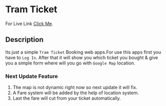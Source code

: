 # Tram Ticket 

 For Live Link    [Click Me](https://tram-ticket.web.app/).

## Description

Its just a simple `Tram Ticket` Booking web apps.For use this apps first you have to `Log In`.
After that it will show you which ticket you bought & give you a simple form where will you go with `Google Map` location.

### Next Update Feature

 1. The map is not dynamic right now so next update it will fix.
 2. A Fare system will be added by the help of location system.
 3. Last the fare will cut from your ticket  automatically.


